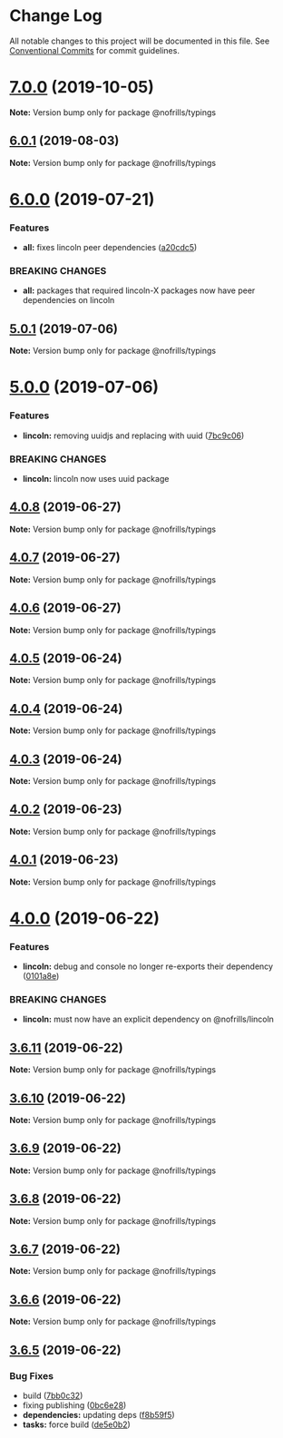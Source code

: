 # Change Log

All notable changes to this project will be documented in this file.
See [Conventional Commits](https://conventionalcommits.org) for commit guidelines.

# [7.0.0](https://github.com/nativecode-dev/nofrills/compare/@nofrills/typings@7.0.0-next.0...@nofrills/typings@7.0.0) (2019-10-05)

**Note:** Version bump only for package @nofrills/typings





## [6.0.1](https://github.com/nativecode-dev/nofrills/compare/@nofrills/typings@6.0.1-next.2...@nofrills/typings@6.0.1) (2019-08-03)

**Note:** Version bump only for package @nofrills/typings





# [6.0.0](https://github.com/nativecode-dev/nofrills/compare/@nofrills/typings@5.0.1...@nofrills/typings@6.0.0) (2019-07-21)


### Features

* **all:** fixes lincoln peer dependencies ([a20cdc5](https://github.com/nativecode-dev/nofrills/commit/a20cdc5))


### BREAKING CHANGES

* **all:** packages that required lincoln-X packages now have peer dependencies on lincoln





## [5.0.1](https://github.com/nativecode-dev/nofrills/compare/@nofrills/typings@4.0.7...@nofrills/typings@5.0.1) (2019-07-06)

**Note:** Version bump only for package @nofrills/typings





# [5.0.0](https://github.com/nativecode-dev/nofrills/compare/@nofrills/typings@4.0.8...@nofrills/typings@5.0.0) (2019-07-06)


### Features

* **lincoln:** removing uuidjs and replacing with uuid ([7bc9c06](https://github.com/nativecode-dev/nofrills/commit/7bc9c06))


### BREAKING CHANGES

* **lincoln:** lincoln now uses uuid package





## [4.0.8](https://github.com/nativecode-dev/nofrills/compare/@nofrills/typings@4.0.7...@nofrills/typings@4.0.8) (2019-06-27)

**Note:** Version bump only for package @nofrills/typings





## [4.0.7](https://github.com/nativecode-dev/nofrills/compare/@nofrills/typings@4.0.4...@nofrills/typings@4.0.7) (2019-06-27)

**Note:** Version bump only for package @nofrills/typings





## [4.0.6](https://github.com/nativecode-dev/nofrills/compare/@nofrills/typings@4.0.5...@nofrills/typings@4.0.6) (2019-06-27)

**Note:** Version bump only for package @nofrills/typings





## [4.0.5](https://github.com/nativecode-dev/nofrills/compare/@nofrills/typings@4.0.4...@nofrills/typings@4.0.5) (2019-06-24)

**Note:** Version bump only for package @nofrills/typings





## [4.0.4](https://github.com/nativecode-dev/nofrills/compare/@nofrills/typings@4.0.1...@nofrills/typings@4.0.4) (2019-06-24)

**Note:** Version bump only for package @nofrills/typings





## [4.0.3](https://github.com/nativecode-dev/nofrills/compare/@nofrills/typings@4.0.2...@nofrills/typings@4.0.3) (2019-06-24)

**Note:** Version bump only for package @nofrills/typings





## [4.0.2](https://github.com/nativecode-dev/nofrills/compare/@nofrills/typings@4.0.1...@nofrills/typings@4.0.2) (2019-06-23)

**Note:** Version bump only for package @nofrills/typings





## [4.0.1](https://github.com/nativecode-dev/nofrills/compare/@nofrills/typings@3.6.9...@nofrills/typings@4.0.1) (2019-06-23)

**Note:** Version bump only for package @nofrills/typings





# [4.0.0](https://github.com/nativecode-dev/nofrills/compare/@nofrills/typings@3.6.11...@nofrills/typings@4.0.0) (2019-06-22)


### Features

* **lincoln:** debug and console no longer re-exports their dependency ([0101a8e](https://github.com/nativecode-dev/nofrills/commit/0101a8e))


### BREAKING CHANGES

* **lincoln:** must now have an explicit dependency on @nofrills/lincoln





## [3.6.11](https://github.com/nativecode-dev/nofrills/compare/@nofrills/typings@3.6.10...@nofrills/typings@3.6.11) (2019-06-22)

**Note:** Version bump only for package @nofrills/typings





## [3.6.10](https://github.com/nativecode-dev/nofrills/compare/@nofrills/typings@3.6.9...@nofrills/typings@3.6.10) (2019-06-22)

**Note:** Version bump only for package @nofrills/typings





## [3.6.9](https://github.com/nativecode-dev/nofrills/compare/@nofrills/typings@3.6.6...@nofrills/typings@3.6.9) (2019-06-22)

**Note:** Version bump only for package @nofrills/typings





## [3.6.8](https://github.com/nativecode-dev/nofrills/compare/@nofrills/typings@3.6.7...@nofrills/typings@3.6.8) (2019-06-22)

**Note:** Version bump only for package @nofrills/typings





## [3.6.7](https://github.com/nativecode-dev/nofrills/compare/@nofrills/typings@3.6.6...@nofrills/typings@3.6.7) (2019-06-22)

**Note:** Version bump only for package @nofrills/typings





## [3.6.6](https://github.com/nativecode-dev/nofrills/compare/@nofrills/typings@3.6.5...@nofrills/typings@3.6.6) (2019-06-22)

**Note:** Version bump only for package @nofrills/typings





## [3.6.5](https://github.com/nativecode-dev/nofrills/compare/@nofrills/typings@3.6.4...@nofrills/typings@3.6.5) (2019-06-22)


### Bug Fixes

* build ([7bb0c32](https://github.com/nativecode-dev/nofrills/commit/7bb0c32))
* fixing publishing ([0bc6e28](https://github.com/nativecode-dev/nofrills/commit/0bc6e28))
* **dependencies:** updating deps ([f8b59f5](https://github.com/nativecode-dev/nofrills/commit/f8b59f5))
* **tasks:** force build ([de5e0b2](https://github.com/nativecode-dev/nofrills/commit/de5e0b2))
